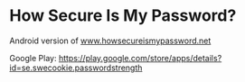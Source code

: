 # How Secure Is My Password?
Android version of www.howsecureismypassword.net

Google Play: https://play.google.com/store/apps/details?id=se.swecookie.passwordstrength
